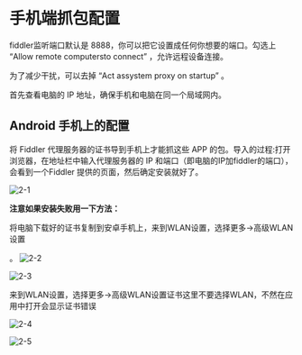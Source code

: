 # 手机端抓包配置

fiddler监听端口默认是 8888，你可以把它设置成任何你想要的端口。勾选上 “Allow remote computersto connect” ，允许远程设备连接。

为了减少干扰，可以去掉 “Act assystem proxy on startup” 。

首先查看电脑的 IP 地址，确保手机和电脑在同一个局域网内。

## Android 手机上的配置

将 Fiddler 代理服务器的证书导到手机上才能抓这些 APP 的包。导入的过程:打开浏览器，在地址栏中输入代理服务器的 IP 和端口（即电脑的IP加fiddler的端口），会看到一个Fiddler 提供的页面，然后确定安装就好了。



![2-1](.\images\2-1.png)

**注意如果安装失败用一下方法：**

将电脑下载好的证书复制到安卓手机上，来到WLAN设置，选择更多->高级WLAN设置

。
![2-2](.\images\2-2.png)

![2-3](.\images\2-3.png)


来到WLAN设置，选择更多->高级WLAN设置证书这里不要选择WLAN，不然在应用中打开会显示证书错误


![2-4](.\images\2-4.png)



![2-5](.\images\2-5.png)



















